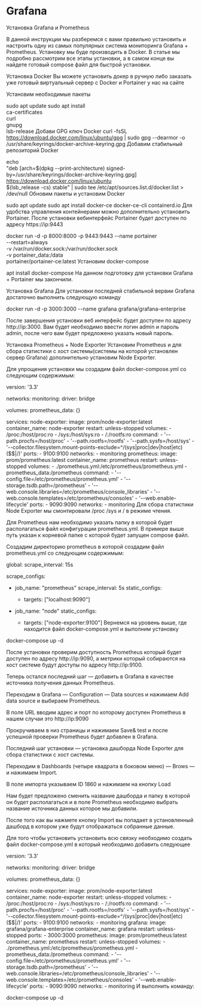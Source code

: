 # Grafana
Установка Grafana и Prometheus





В данной инструкции мы разберемся с вами правильно установить и настроить одну из самых популярных система мониторинга Grafana + Prometheus. Установку мы буде производить в Docker. В статье мы подробно рассмотрим все этапы установки, а в самом конце вы найдете готовый compose файл для быстрой установки.

Установка Docker
Вы можете установить докер в ручную либо заказать уже готовый виртуальный сервер с Docker и Portainer у нас на сайте

Установим необходимые пакеты

sudo apt update
sudo apt install \
    ca-certificates \
    curl \
    gnupg \
    lsb-release
Добави GPG ключ Docker
curl -fsSL https://download.docker.com/linux/ubuntu/gpg | sudo gpg --dearmor -o /usr/share/keyrings/docker-archive-keyring.gpg
Добавим стабильный репозиторий Docker

echo \
  "deb [arch=$(dpkg --print-architecture) signed-by=/usr/share/keyrings/docker-archive-keyring.gpg] https://download.docker.com/linux/ubuntu \
  $(lsb_release -cs) stable" | sudo tee /etc/apt/sources.list.d/docker.list > /dev/null
Обновим пакеты и установим Docker

sudo apt update
sudo apt install docker-ce docker-ce-cli containerd.io
Для удобства управления контейнерами можно дополнительно установить Portainer. После установки вебинтерфейс Portainer будет доступен по адресу https://ip:9443

docker run -d -p 8000:8000 -p 9443:9443 --name portainer \
    --restart=always \
    -v /var/run/docker.sock:/var/run/docker.sock \
    -v portainer_data:/data \
    portainer/portainer-ce:latest
Установим docker-compose

apt  install docker-compose
На данном подготовку для установки Grafana + Portainer мы закончили.

Установка Grafana
Для установки последней стабильной вервии Grafana достаточно выполнить следующую команду

docker run -d -p 3000:3000 --name grafana grafana/grafana-enterprise

После завершения установки веб интерфейс будет доступен по адресу http://ip:3000. Вам будет необходимо ввести логин admin и пароль admin, после чего вам будет предложено указать новый пароль.

Установка Prometheus + Node Exporter
Установим Prometheus и для сбора статистики с хост системы(системы на которой установлен сервер Grafana) дополнительно установим Node Exporter.

Для упрощения установки мы создадим файл docker-compose.yml со следующим содержимым:

version: '3.3'

networks:
  monitoring:
    driver: bridge
    
volumes:
  prometheus_data: {}

services:
  node-exporter:
    image: prom/node-exporter:latest
    container_name: node-exporter
    restart: unless-stopped
    volumes:
      - /proc:/host/proc:ro
      - /sys:/host/sys:ro
      - /:/rootfs:ro
    command:
      - '--path.procfs=/host/proc'
      - '--path.rootfs=/rootfs'
      - '--path.sysfs=/host/sys'
      - '--collector.filesystem.mount-points-exclude=^/(sys|proc|dev|host|etc)($$|/)'
    ports:
      - 9100:9100
    networks:
      - monitoring
  prometheus:
    image: prom/prometheus:latest
    container_name: prometheus
    restart: unless-stopped
    volumes:
      - ./prometheus.yml:/etc/prometheus/prometheus.yml
      - prometheus_data:/prometheus
    command:
      - '--config.file=/etc/prometheus/prometheus.yml'
      - '--storage.tsdb.path=/prometheus'
      - '--web.console.libraries=/etc/prometheus/console_libraries'
      - '--web.console.templates=/etc/prometheus/consoles'
      - '--web.enable-lifecycle'
    ports:
      - 9090:9090
    networks:
      - monitoring
Для сбора статистики Node Exporter мы смонтировали /proc /sys и / в режиме чтения.

Для Prometheus нам необходимо указать папку в которой будет располагаться файл конфигурации prometheus.yml. В примере выше путь указан к корневой папке с которой будет запущен compose файл.

Создадим директорию prometheus в которой создадим файл prometheus.yml со следующим содержимым:

global:
  scrape_interval:     15s

scrape_configs:
  - job_name: "prometheus"
    scrape_interval: 5s
    static_configs:
    - targets: ["localhost:9090"]

  - job_name: "node"
    static_configs:
    - targets: ["node-exporter:9100"]
Вернемся на уровень выше, где находится файл docker-compose.yml и выполним установку

docker-compose up -d

После установки проверим доступность Prometheus который будет доступен по адресу http://ip:9090, а метрики который собираются на хост системе будут доступы по адресу http://ip:9100.

Теперь остался последний шаг — добавить в Grafana в качестве источника получения данных Prometheus.


Переходим в Grafana — Configuration — Data sources и нажимаем Add data source и выбираем Prometheus.


В поле URL вводим адрес и порт по которому доступен Prometheus в нашем случаи это http://ip:9090


Прокручиваем в низ страницы и нажимаем Save& test и после успешной проверки Prometheus будет добавлен в Grafana.

Последний шаг установки — установка дашборда Node Exporter для сбора статистики с хост системы.

Переходим в Dashboards (четыре квадрата в боковом меню) — Brows — и нажимаем Import.


В поле импорта указываем ID 1860 и нажимаем на кнопку Load


Нам будет предложено сменить название дашборда и папку в которой он будет располагаться и в поле Prometheus необходимо выбрать название источника данных которое мы добавили.


После того как вы нажмете кнопку Import вы попадает в установленный дашборд в котором уже будут отображаться собранные данные.

Для того чтобы установить установить всю связку необходимо создать файл docker-compose.yml в который необходимо добавить следующее

version: '3.3'

networks:
  monitoring:
    driver: bridge
    
volumes:
  prometheus_data: {}

services:
  node-exporter:
    image: prom/node-exporter:latest
    container_name: node-exporter
    restart: unless-stopped
    volumes:
      - /proc:/host/proc:ro
      - /sys:/host/sys:ro
      - /:/rootfs:ro
    command:
      - '--path.procfs=/host/proc'
      - '--path.rootfs=/rootfs'
      - '--path.sysfs=/host/sys'
      - '--collector.filesystem.mount-points-exclude=^/(sys|proc|dev|host|etc)($$|/)'
    ports:
      - 9100:9100
    networks:
      - monitoring
  grafana:
    image: grafana/grafana-enterprise
    container_name: grafana
    restart: unless-stopped
    ports:
      - 3000:3000
  prometheus:
    image: prom/prometheus:latest
    container_name: prometheus
    restart: unless-stopped
    volumes:
      - ./prometheus.yml:/etc/prometheus/prometheus.yml
      - prometheus_data:/prometheus
    command:
      - '--config.file=/etc/prometheus/prometheus.yml'
      - '--storage.tsdb.path=/prometheus'
      - '--web.console.libraries=/etc/prometheus/console_libraries'
      - '--web.console.templates=/etc/prometheus/consoles'
      - '--web.enable-lifecycle'
    ports:
      - 9090:9090
    networks:
      - monitoring
И выполнить команду:

docker-compose up -d
